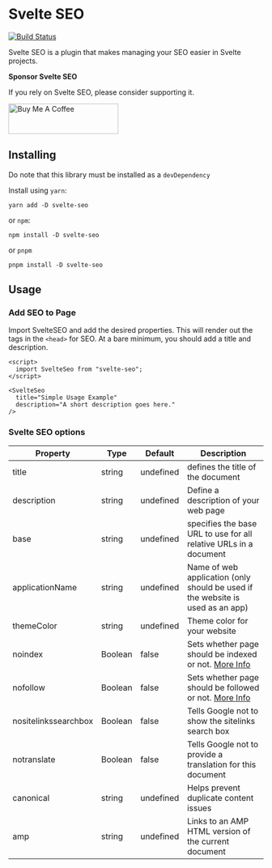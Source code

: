 # Svelte SEO

[![Build Status](https://travis-ci.org/artiebits/svelte-seo.svg?branch=master)](https://travis-ci.org/artiebits/svelte-seo)

Svelte SEO is a plugin that makes managing your SEO easier in Svelte projects.

**Sponsor Svelte SEO**

If you rely on Svelte SEO, please consider supporting it.

<a href="https://www.buymeacoffee.com/artiebits" target="_blank"><img src="https://cdn.buymeacoffee.com/buttons/v2/default-yellow.png" alt="Buy Me A Coffee" style="height: 60px !important;width: 217px !important;" ></a>

## Installing

Do note that this library must be installed as a `devDependency`

Install using `yarn`:

`yarn add -D svelte-seo`

or `npm`:

`npm install -D svelte-seo`

or `pnpm`

`pnpm install -D svelte-seo`


## Usage

### Add SEO to Page

Import SvelteSEO and add the desired properties. This will render out the tags in the `<head>` for SEO. At a bare minimum, you should add a title and description.

```svelte
<script>
  import SvelteSeo from "svelte-seo";
</script>

<SvelteSeo
  title="Simple Usage Example"
  description="A short description goes here."
/>
```

### Svelte SEO options

| Property | Type | Default | Description |
-----------| ---------| -----------| ---------|
| title | string | undefined | defines the title of the document |
| description | string | undefined | Define a description of your web page |
| base | string | undefined | specifies the base URL to use for all relative URLs in a document |
| applicationName | string | undefined | Name of web application (only should be used if the website is used as an app) |
| themeColor | string | undefined | Theme color for your website |
| noindex | Boolean | false | Sets whether page should be indexed or not. [More Info](#no-index) |
| nofollow | Boolean | false | Sets whether page should be followed or not. [More Info](#no-follow) |
| nositelinkssearchbox | Boolean | false | Tells Google not to show the sitelinks search box |
| notranslate | Boolean | false | Tells Google not to provide a translation for this document | 
| canonical | string | undefined | Helps prevent duplicate content issues |
| amp | string | undefined | Links to an AMP HTML version of the current document |
